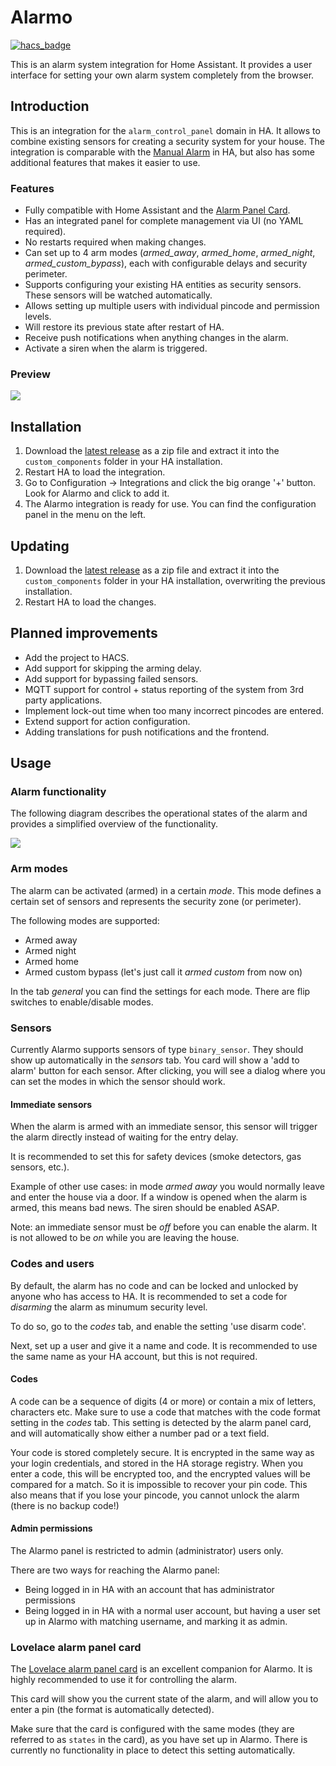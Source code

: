 # Alarmo
[![hacs_badge](https://img.shields.io/badge/HACS-Custom-orange.svg)](https://github.com/custom-components/hacs)

This is an alarm system integration for Home Assistant. It provides a user interface for setting your own alarm system completely from the browser.

## Introduction
This is an integration for the `alarm_control_panel` domain in HA.
It allows to combine existing sensors for creating a security system for your house. 
The integration is comparable with the [Manual Alarm](https://www.home-assistant.io/integrations/manual/) in HA, but also has some additional features that makes it easier to use. 

### Features
* Fully compatible with Home Assistant and the [Alarm Panel Card](https://www.home-assistant.io/lovelace/alarm-panel/).
* Has an integrated panel for complete management via UI (no YAML required).
* No restarts required when making changes.
* Can set up to 4 arm modes (*armed_away*, *armed_home*, *armed_night*, *armed_custom_bypass*), each with configurable delays and security perimeter.
* Supports configuring your existing HA entities as security sensors. These sensors will be watched automatically. 
* Allows setting up multiple users with individual pincode and permission levels.
* Will restore its previous state after restart of HA.
* Receive push notifications when anything changes in the alarm.
* Activate a siren when the alarm is triggered.

### Preview

![](https://raw.githubusercontent.com/nielsfaber/alarmo/main/screenshots/Preview.png)


## Installation

1. Download the [latest release](https://github.com/nielsfaber/alarmo/releases) as a zip file and extract it into the `custom_components` folder in your HA installation.
2. Restart HA to load the integration.
3. Go to Configuration -> Integrations and click the big orange '+' button. Look for Alarmo and click to add it.
4. The Alarmo integration is ready for use. You can find the configuration panel in the menu on the left.

## Updating

1. Download the [latest release](https://github.com/nielsfaber/alarmo/releases) as a zip file and extract it into the `custom_components` folder in your HA installation, overwriting the previous installation.
2. Restart HA to load the changes.
  
## Planned improvements
* Add the project to HACS.
* Add support for skipping the arming delay.
* Add support for bypassing failed sensors.
* MQTT support for control + status reporting of the system from 3rd party applications.
* Implement lock-out time when too many incorrect pincodes are entered.
* Extend support for action configuration.
* Adding translations for push notifications and the frontend.

## Usage

### Alarm functionality
The following diagram describes the operational states of the alarm and provides a simplified overview of the functionality.

![](https://raw.githubusercontent.com/nielsfaber/alarmo/main/screenshots/states.png)


### Arm modes
The alarm can be activated (armed) in a certain *mode*. This mode defines a certain set of sensors and represents the security zone (or perimeter).

The following modes are supported:
* Armed away
* Armed night
* Armed home
* Armed custom bypass (let's just call it *armed custom* from now on)

In the tab *general* you can find the settings for each mode.
There are flip switches to enable/disable modes.

### Sensors

Currently Alarmo supports sensors of type `binary_sensor`.
They should show up automatically in the *sensors* tab. 
You card will show a 'add to alarm' button for each sensor. After clicking, you will see a dialog where you can set the modes in which the sensor should work.

#### Immediate sensors
When the alarm is armed with an immediate sensor, this sensor will trigger the alarm directly instead of waiting for the entry delay.

It is recommended to set this for safety devices (smoke detectors, gas sensors, etc.).

Example of other use cases: in mode *armed away* you would normally leave and enter the house via a door. 
If a window is opened when the alarm is armed, this means bad news. The siren should be enabled ASAP.

Note: an immediate sensor must be *off* before you can enable the alarm. It is not allowed to be *on* while you are leaving the house.

### Codes and users

By default, the alarm has no code and can be locked and unlocked by anyone who has access to HA.
It is recommended to set a code for *disarming* the alarm as minumum security level.

To do so, go to the *codes* tab, and enable the setting 'use disarm code'.

Next, set up a user and give it a name and code.
It is recommended to use the same name as your HA account, but this is not required.

#### Codes
A code can be a sequence of digits (4 or more) or contain a mix of letters, characters etc.
Make sure to use a code that matches with the code format setting in the *codes* tab.
This setting is detected by the alarm panel card, and will automatically show either a number pad or a text field.

Your code is stored completely secure. It is encrypted in the same way as your login credentials, and stored in the HA storage registry. When you enter a code, this will be encrypted too, and the encrypted values will be compared for a match.
So it is impossible to recover your pin code.
This also means that if you lose your pincode, you cannot unlock the alarm (there is no backup code!)

#### Admin permissions
The Alarmo panel is restricted to admin (administrator) users only.

There are two ways for reaching the Alarmo panel:
* Being logged in in HA with an account that has administrator permissions
* Being logged in in HA with a normal user account, but having a user set up in Alarmo with matching username, and marking it as admin.

### Lovelace alarm panel card
The [Lovelace alarm panel card](https://www.home-assistant.io/lovelace/alarm-panel/) is an excellent companion for Alarmo.
It is highly recommended to use it for controlling the alarm.

This card will show you the current state of the alarm, and will allow you to enter a pin (the format is automatically detected).

Make sure that the card is configured with the same modes (they are referred to as `states` in the card), as you have set up in Alarmo.
There is currently no functionality in place to detect this setting automatically.


<!-- ### Alarm modes
 -->

<!---
disarmed: wait for arm command,
arming: set timer for leave delay,
armed: wait for sensors to change;

initial => disarmed;
disarmed => disarmed: wait for command;
arming => arming: timer not expired;
disarmed => "evaluate leave delay configuration": received command;

"evaluate leave delay configuration" => "^leave delay?";
"^leave delay?" => "evaluate immediate sensors" : delay;
"^leave delay?" => "evaluate all sensors" : no delay;

"evaluate immediate sensors" => "^immediate sensors?";
"^immediate sensors?" => disarmed: sensors NOK;
"^immediate sensors?" => "arming": sensors OK;

"arming" => "evaluate all sensors" : timer expired;
"evaluate all sensors" => "^sensors?";
"^sensors?" => armed: sensors OK;
"^sensors?" => disarmed: sensors NOK;
-->